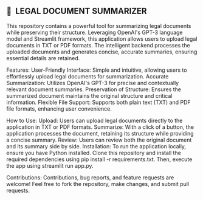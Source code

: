 <h2> 🚀 &nbsp;LEGAL DOCUMENT SUMMARIZER</h2>

This repository contains a powerful tool for summarizing legal documents while preserving their structure.
Leveraging OpenAI's GPT-3 language model and Streamlit framework, this application allows users to upload legal documents in TXT or PDF formats. 
The intelligent backend processes the uploaded documents and generates concise, accurate summaries, ensuring essential details are retained.

Features:
User-Friendly Interface: Simple and intuitive, allowing users to effortlessly upload legal documents for summarization.
Accurate Summarization: Utilizes OpenAI's GPT-3 for precise and contextually relevant document summaries.
Preservation of Structure: Ensures the summarized document maintains the original structure and critical information.
Flexible File Support: Supports both plain text (TXT) and PDF file formats, enhancing user convenience.

How to Use:
Upload: Users can upload legal documents directly to the application in TXT or PDF formats.
Summarize: With a click of a button, the application processes the document, retaining its structure while providing a concise summary.
Review: Users can review both the original document and its summary side by side.
Installation:
To run the application locally, ensure you have Python installed. Clone this repository and install the required dependencies using pip install 
-r requirements.txt. Then, execute the app using streamlit run app.py.

Contributions:
Contributions, bug reports, and feature requests are welcome! Feel free to fork the repository, make changes, and submit pull requests.
